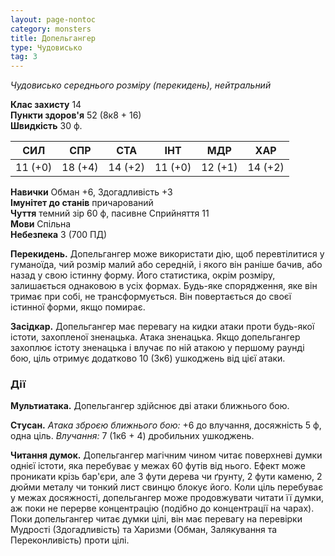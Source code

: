 ```yaml
---
layout: page-nontoc
category: monsters
title: Допельгангер
type: Чудовисько
tag: 3
---
```


_Чудовисько середнього розміру (перекидень), нейтральний_  

**Клас захисту** 14     
**Пункти здоров'я** 52 (8к8 + 16)    
**Швидкість** 30 ф.  

| СИЛ     | СПР     | СТА     | ІНТ     | МДР     | ХАР     |
| ------- | ------- | ------- | ------- | ------- | ------- |
| 11 (+0) | 18 (+4) | 14 (+2) | 11 (+0) | 12 (+1) | 14 (+2) |

**Навички** Обман +6, Здогадливість +3    
**Імунітет до станів** причарований    
**Чуття** темний зір 60 ф, пасивне Сприйняття 11    
**Мови** Спільна    
**Небезпека** 3 (700 ПД)   

**Перекидень.** Допельгангер може використати дію, щоб перевтілитися у гуманоїда, чий розмір малий або середній, і якого він раніше бачив, або назад у свою істинну форму. Його статистика, окрім розміру, залишається однаковою в усіх формах. Будь-яке спорядження, яке він тримає при собі, не трансформується. Він повертається до своєї істинної форми, якщо помирає.    

**Засідкар.** Допельгангер має перевагу на кидки атаки проти будь-якої істоти, захопленої зненацька. Атака зненацька. Якщо допельгангер захоплює істоту зненацька і влучає по ній атакою у першому раунді бою, ціль отримує додатково 10 (3к6) ушкоджень від цієї атаки.

### Дії
**Мультиатака.** Допельгангер здійснює дві атаки ближнього бою.   

**Стусан.** _Атака зброєю ближнього бою:_ +6 до влучання, досяжність 5 ф, одна ціль. _Влучання:_ 7 (1к6 + 4) дробильних ушкоджень.    

**Читання думок.** Допельгангер магічним чином читає поверхневі думки однієї істоти, яка перебуває у межах 60 футів від нього. Ефект може проникати крізь бар'єри, але 3 фути дерева чи ґрунту, 2 фути каменю, 2 дюйми металу чи тонкий лист свинцю блокує його. Коли ціль перебуває у межах досяжності, допельгангер може продовжувати читати її думки, аж поки не перерве концентрацію (подібно до концентрації на чарах). Поки допельгангер читає думки цілі, він має перевагу на перевірки Мудрості (Здогадливість) та Харизми (Обман, Залякування та Переконливість) проти цілі.
